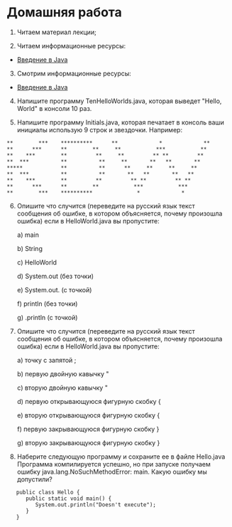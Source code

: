 ﻿# Домашняя работа


1. Читаем материал лекции;

2. Читаем информационные ресурсы:
 * [Введение в Java](http://pr0java.blogspot.com/2015/02/java.html)

3. Смотрим информационные ресурсы:
  * [Введение в Java](https://www.youtube.com/watch?v=ZdT_BXPFQh4)

4. Напишите программу TenHelloWorlds.java, которая выведет "Hello, World" в консоли 10 раз.

5. Напишите программу Initials.java, которая печатает в консоль
    ваши инициалы использую 9 строк и звездочки. Например:

```
**        ***    **********      **             *             **
**      ***      **        **     **           ***           **
**    ***        **         **     **         ** **         **  
**  ***          **          **     **       **   **       **   
*****            **          **      **     **     **     **    
**  ***          **          **       **   **       **   **     
**    ***        **         **         ** **         ** **      
**      ***      **        **           ***           ***       
**        ***    **********              *             *        
```

6. Опишите что случится (переведите на русский язык текст сообщения об ошибке,
   в котором объясняется, почему произошла ошибка) если в HelloWorld.java вы пропустите:

   a) main

   b) String

   c) HelloWorld

   d) System.out (без точки)

   e) System.out. (c точкой)

   f) println (без точки)

   g) .println (c точкой)

7. Опишите что случится (переведите на русский язык текст сообщения об ошибке,
   в котором объясняется, почему произошла ошибка) если в HelloWorld.java вы пропустите:

   a) точку с запятой ;

   b) первую двойную кавычку "

   с) вторую двойную кавычку "

   d) первую открывающуюся фигурную скобку {

   e) вторую открывающуюся фигурную скобку {

   f) первую закрывающуюся фигурную скобку }

   g) вторую закрывающуюся фигурную скобку }

8. Наберите следующую программу и сохраните ее в файле Hello.java
   Программа компилируется успешно, но при запуске получаем ошибку
   java.lang.NoSuchMethodError: main.
   Какую ошибку мы допустили?
```
   public class Hello {
      public static void main() {
         System.out.println("Doesn't execute");
      }
   }
```
